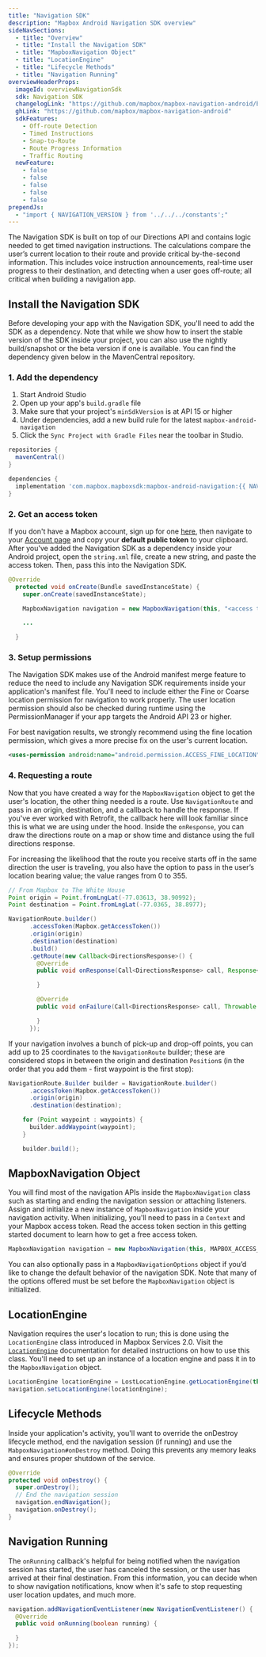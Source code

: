 ```yaml
---
title: "Navigation SDK"
description: "Mapbox Android Navigation SDK overview"
sideNavSections:
  - title: "Overview"
  - title: "Install the Navigation SDK"
  - title: "MapboxNavigation Object"
  - title: "LocationEngine"
  - title: "Lifecycle Methods"
  - title: "Navigation Running"
overviewHeaderProps:
  imageId: overviewNavigationSdk
  sdk: Navigation SDK
  changelogLink: "https://github.com/mapbox/mapbox-navigation-android/blob/master/CHANGELOG.md"
  ghLink: "https://github.com/mapbox/mapbox-navigation-android"
  sdkFeatures:
    - Off-route Detection
    - Timed Instructions
    - Snap-to-Route
    - Route Progress Information
    - Traffic Routing
  newFeature:
    - false
    - false
    - false
    - false
    - false
prependJs:
  - "import { NAVIGATION_VERSION } from '../../../constants';"
---
```

The Navigation SDK is built on top of our Directions API and contains logic needed to get timed navigation instructions. The calculations compare the user’s current location to their route and provide critical by-the-second information. This includes voice instruction announcements, real-time user progress to their destination, and detecting when a user goes off-route; all critical when building a navigation app.

## Install the Navigation SDK

Before developing your app with the Navigation SDK, you'll need to add the SDK as a dependency. Note that while we show how to insert the stable version of the SDK inside your project, you can also use the nightly build/snapshot or the beta version if one is available. You can find the dependency given below in the MavenCentral repository.

### 1. Add the dependency

1. Start Android Studio
2. Open up your app's `build.gradle` file
3. Make sure that your project's `minSdkVersion` is at API 15 or higher
4. Under dependencies, add a new build rule for the latest `mapbox-android-navigation`
5. Click the `Sync Project with Gradle Files` near the toolbar in Studio.

```groovy
repositories {
  mavenCentral()
}

dependencies {
  implementation 'com.mapbox.mapboxsdk:mapbox-android-navigation:{{ NAVIGATION_VERSION }}'
}
```

### 2. Get an access token

If you don't have a Mapbox account, sign up for one [here](https://www.mapbox.com/signup/), then navigate to your [Account page](https://www.mapbox.com/account/) and copy your **default public token** to your clipboard. After you've added the Navigation SDK as a dependency inside your Android project, open the `string.xml` file, create a new string, and paste the access token. Then, pass this into the Navigation SDK.

```java
@Override
  protected void onCreate(Bundle savedInstanceState) {
    super.onCreate(savedInstanceState);

    MapboxNavigation navigation = new MapboxNavigation(this, "<access token>");

    ...

  }
```

### 3. Setup permissions

The Navigation SDK makes use of the Android manifest merge feature to reduce the need to include any Navigation SDK requirements inside your application's manifest file. You'll need to include either the Fine or Coarse location permission for navigation to work properly. The user location permission should also be checked during runtime using the PermissionManager if your app targets the Android API 23 or higher.

For best navigation results, we strongly recommend using the fine location permission, which gives a more precise fix on the user's current location.

```xml
<uses-permission android:name="android.permission.ACCESS_FINE_LOCATION" />
```

### 4. Requesting a route

Now that you have created a way for the `MapboxNavigation` object to get the user's location, the other thing needed is a route. Use `NavigationRoute` and pass in an origin, destination, and a callback to handle the response. If you've ever worked with Retrofit, the callback here will look familiar since this is what we are using under the hood. Inside the `onResponse`, you can draw the directions route on a map or show time and distance using the full directions response.

For increasing the likelihood that the route you receive starts off in the same direction the user is traveling, you also have the option to pass in the user’s location bearing value; the value ranges from 0 to 355.

```java
// From Mapbox to The White House
Point origin = Point.fromLngLat(-77.03613, 38.90992);
Point destination = Point.fromLngLat(-77.0365, 38.8977);

NavigationRoute.builder()
      .accessToken(Mapbox.getAccessToken())
      .origin(origin)
      .destination(destination)
      .build()
      .getRoute(new Callback<DirectionsResponse>() {
        @Override
        public void onResponse(Call<DirectionsResponse> call, Response<DirectionsResponse> response) {

        }

        @Override
        public void onFailure(Call<DirectionsResponse> call, Throwable t) {

        }
      });
```

If your navigation involves a bunch of pick-up and drop-off points, you can add up to 25 coordinates to the `NavigationRoute` builder; these are considered stops in between the origin and destination `Position`s (in the order that you add them - first waypoint is the first stop):

```java
NavigationRoute.Builder builder = NavigationRoute.builder()
      .accessToken(Mapbox.getAccessToken())
      .origin(origin)
      .destination(destination);

    for (Point waypoint : waypoints) {
      builder.addWaypoint(waypoint);
    }

    builder.build();
```

## MapboxNavigation Object

You will find most of the navigation APIs inside the `MapboxNavigation` class such as starting and ending the navigation session or attaching listeners. Assign and initialize a new instance of `MapboxNavigation` inside your navigation activity. When initializing, you'll need to pass in a `Context` and your Mapbox access token. Read the access token section in this getting started document to learn how to get a free access token.

```java
MapboxNavigation navigation = new MapboxNavigation(this, MAPBOX_ACCESS_TOKEN);
```

You can also optionally pass in a `MapboxNavigationOptions` object if you’d like to change the default behavior of the navigation SDK. Note that many of the options offered must be set before the `MapboxNavigation`  object is initialized.

## LocationEngine

Navigation requires the user's location to run; this is done using the `LocationEngine` class introduced in Mapbox Services 2.0. Visit the [`LocationEngine`](/telemetry/overview/#locationengine) documentation for detailed instructions on how to use this class. You'll need to set up an instance of a location engine and pass it in to the `MapboxNavigation` object.

```java
LocationEngine locationEngine = LostLocationEngine.getLocationEngine(this);
navigation.setLocationEngine(locationEngine);
```

## Lifecycle Methods

Inside your application's activity, you'll want to override the onDestroy lifecycle method, end the navigation session (if running) and use the `MabpoxNavigation#onDestroy` method. Doing this prevents any memory leaks and ensures proper shutdown of the service.

```java
@Override
protected void onDestroy() {
  super.onDestroy();
  // End the navigation session
  navigation.endNavigation();
  navigation.onDestroy();
}
```

## Navigation Running

The `onRunning` callback's helpful for being notified when the navigation session has started, the user has canceled the session, or the user has arrived at their final destination. From this information, you can decide when to show navigation notifications, know when it's safe to stop requesting user location updates, and much more.

```java
navigation.addNavigationEventListener(new NavigationEventListener() {
  @Override
  public void onRunning(boolean running) {

  }
});
```

<!-- ### Running navigation in background -->
